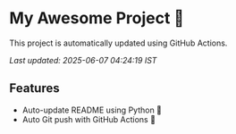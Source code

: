 # My Awesome Project 🚀

This project is automatically updated using GitHub Actions.

_Last updated: 2025-06-07 04:24:19 IST_

## Features
- Auto-update README using Python 🐍
- Auto Git push with GitHub Actions 🤖
